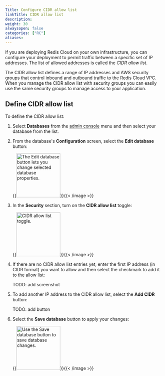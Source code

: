 ```yaml
---
Title: Configure CIDR allow list
linkTitle: CIDR allow list
description:
weight: 30
alwaysopen: false
categories: ["RC"]
aliases: 
---
```


If you are deploying Redis Cloud on your own infrastructure, you can configure your deployment to permit traffic between a specific set of IP addresses.  The list of allowed addresses is called the _CIDR allow list_.

The CIDR allow list defines a range of IP addresses and AWS security groups that control inbound
and outbound traffic to the Redis Cloud VPC. When you manage the CIDR allow list with security groups you
can easily use the same security groups to manage access to your application.

## Define CIDR allow list

To define the CIDR allow list:

1. Select **Databases** from the [admin console](https://app.redislabs.com/) menu and then select your database from the list.

1. From the database's **Configuration** screen, select the **Edit database** button:

    {{<image filename="images/rc/button-database-edit.png" width="140px" alt="The Edit database button lets you change selected database properties." >}}{{< /image >}}

1. In the **Security** section, turn on the **CIDR allow list** toggle:

    {{<image filename="images/rc/database-details-configuration-tab-security-cidr-allowlist-toggle.png" width="140px" alt="CIDR allow list toggle." >}}{{< /image >}}

1. If there are no CIDR allow list entries yet, enter the first IP address (in CIDR format) you want to allow and then select the checkmark to add it to the allow list:

    TODO: add screenshot
   
1. To add another IP address to the CIDR allow list, select the **Add CIDR** button:

    TODO: add button

1. Select the **Save database** button to apply your changes:

    {{<image filename="images/rc/button-database-save.png" width="140px" alt="Use the Save database button to save database changes." >}}{{< /image >}}
